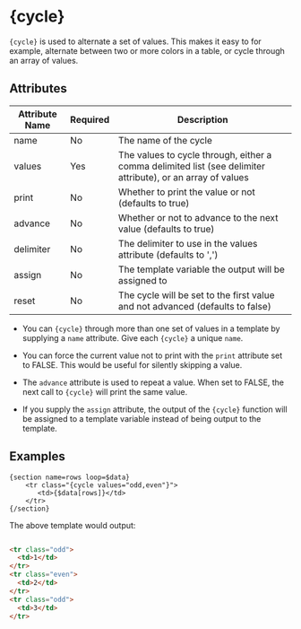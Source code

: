 # {cycle}

`{cycle}` is used to alternate a set of values. This makes it easy to
for example, alternate between two or more colors in a table, or cycle
through an array of values.

## Attributes

| Attribute Name | Required | Description                                                                                                 |
|----------------|----------|-------------------------------------------------------------------------------------------------------------|
| name           | No       | The name of the cycle                                                                                       |
| values         | Yes      | The values to cycle through, either a comma delimited list (see delimiter attribute), or an array of values |
| print          | No       | Whether to print the value or not (defaults to true)                                                        |
| advance        | No       | Whether or not to advance to the next value (defaults to true)                                              |
| delimiter      | No       | The delimiter to use in the values attribute (defaults to ',')                                              |
| assign         | No       | The template variable the output will be assigned to                                                        |
| reset          | No       | The cycle will be set to the first value and not advanced (defaults to false)                               |

- You can `{cycle}` through more than one set of values in a template
  by supplying a `name` attribute. Give each `{cycle}` a unique
  `name`.

- You can force the current value not to print with the `print`
  attribute set to FALSE. This would be useful for silently skipping a
  value.

- The `advance` attribute is used to repeat a value. When set to
  FALSE, the next call to `{cycle}` will print the same value.

- If you supply the `assign` attribute, the output of the `{cycle}`
  function will be assigned to a template variable instead of being
  output to the template.

## Examples

```smarty
{section name=rows loop=$data}
    <tr class="{cycle values="odd,even"}">
       <td>{$data[rows]}</td>
    </tr>
{/section}
```

The above template would output:

```html

<tr class="odd">
  <td>1</td>
</tr>
<tr class="even">
  <td>2</td>
</tr>
<tr class="odd">
  <td>3</td>
</tr>
```

